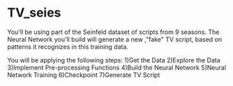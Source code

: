# TV_seies

 You'll be using part of the Seinfeld dataset of scripts from 9 seasons. The Neural Network you'll build will generate a new ,"fake" TV script, based on patterns it recognizes in this training data.
 
 You will be applying the following steps:
 1)Get the Data
 2)Explore the Data
 3)Implement Pre-processing Functions
 4)Build the Neural Network
 5)Neural Network Training
 6)Checkpoint
 7)Generate TV Script

